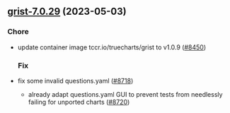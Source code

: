 

## [grist-7.0.29](https://github.com/truecharts/charts/compare/grist-7.0.28...grist-7.0.29) (2023-05-03)

### Chore

- update container image tccr.io/truecharts/grist to v1.0.9 ([#8450](https://github.com/truecharts/charts/issues/8450))
  
  ### Fix

- fix some invalid questions.yaml ([#8718](https://github.com/truecharts/charts/issues/8718))
  - already adapt questions.yaml GUI to prevent tests from needlessly failing for unported charts ([#8720](https://github.com/truecharts/charts/issues/8720))
  
  
